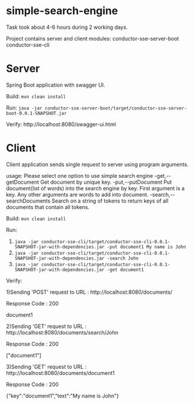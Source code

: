 # simple-search-engine

Task took about 4-6 hours during 2 working days.

Project contains server and client modules:
conductor-sse-server-boot
conductor-sse-cli

# Server
Spring Boot application with swagger UI.

Build:
`mvn clean install`

Run:
`java -jar conductor-sse-server-boot/target/conductor-sse-server-boot-0.0.1-SNAPSHOT.jar`

Verify:
http://localhost:8080/swagger-ui.html

# Client
Client application sends single request to server using program arguments. 

usage: Please select one option to use simple search engine
 -get,--getDocument <arg>          Get document by unique key.
 -put,--putDocument <arg>          Put document(list of words) into the
                                   search engine by key. First argument is
                                   a key. Any other arguments are words to
                                   add into document.
 -search,--searchDocuments <arg>   Search on a string of tokens to return
                                   keys of all documents that contain all
                                   tokens.

Build:
`mvn clean install`

Run:
1) `java -jar conductor-sse-cli/target/conductor-sse-cli-0.0.1-SNAPSHOT-jar-with-dependencies.jar -put document1 My name is John`
2) `java -jar conductor-sse-cli/target/conductor-sse-cli-0.0.1-SNAPSHOT-jar-with-dependencies.jar -search John`
3) `java -jar conductor-sse-cli/target/conductor-sse-cli-0.0.1-SNAPSHOT-jar-with-dependencies.jar -get document1`

Verify:

1)Sending 'POST' request to URL : http://localhost:8080/documents/

Response Code : 200

document1

2)Sending 'GET' request to URL : http://localhost:8080/documents/search/John

Response Code : 200

["document1"]

3)Sending 'GET' request to URL : http://localhost:8080/documents/document1

Response Code : 200

{"key":"document1","text":"My name is John"}
